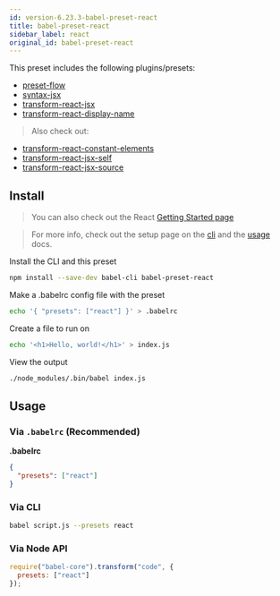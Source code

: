 ```yaml
---
id: version-6.23.3-babel-preset-react
title: babel-preset-react
sidebar_label: react
original_id: babel-preset-react
---
```


This preset includes the following plugins/presets:

- [preset-flow](https://babeljs.io/docs/en/babel-preset-flow)
- [syntax-jsx](https://babeljs.io/docs/en/babel-plugin-syntax-jsx)
- [transform-react-jsx](https://babeljs.io/docs/en/babel-plugin-transform-react-jsx)
- [transform-react-display-name](https://babeljs.io/docs/en/babel-plugin-transform-react-display-name)

> Also check out:

- [transform-react-constant-elements](https://babeljs.io/docs/en/transform-react-constant-elements)
- [transform-react-jsx-self](https://babeljs.io/docs/en/transform-react-jsx-self)
- [transform-react-jsx-source](https://babeljs.io/docs/en/transform-react-jsx-source)

## Install

> You can also check out the React [Getting Started page](https://facebook.github.io/react/docs/hello-world.html)

> For more info, check out the setup page on the [cli](/docs/setup/) and the [usage](/docs/usage/cli/) docs.

Install the CLI and this preset

```sh
npm install --save-dev babel-cli babel-preset-react
```

Make a .babelrc config file with the preset

```sh
echo '{ "presets": ["react"] }' > .babelrc
```

Create a file to run on

```sh
echo '<h1>Hello, world!</h1>' > index.js
```

View the output

```sh
./node_modules/.bin/babel index.js
```

## Usage

### Via `.babelrc` (Recommended)

**.babelrc**

```json
{
  "presets": ["react"]
}
```

### Via CLI

```sh
babel script.js --presets react 
```

### Via Node API

```javascript
require("babel-core").transform("code", {
  presets: ["react"]
});
```

